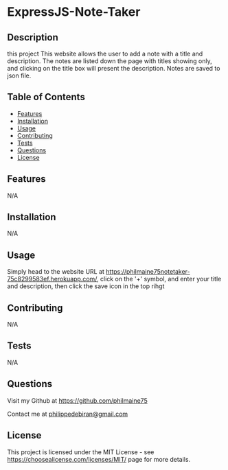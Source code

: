 # ExpressJS-Note-Taker
  
## Description
  
this project This website allows the user to add a note with a title and description. The notes are listed down the page with titles showing only, and clicking on the title box will present the description. Notes are saved to json file.
  
## Table of Contents
  - [Features](#features)
  - [Installation](#installation)
  - [Usage](#usage)
  - [Contributing](#contributing)
  - [Tests](#tests)
  - [Questions](#questions)
  - [License](#license)
  
## Features
  
N/A
  
## Installation
  
N/A
  
## Usage
  
Simply head to the website URL at https://philmaine75notetaker-75c8299583ef.herokuapp.com/, click on the '+' symbol, and enter your title and description, then click the save icon in the top rihgt
  
## Contributing
  
N/A
  
## Tests
  
N/A
  
## Questions
  
Visit my Github at https://github.com/philmaine75
  
Contact me at philippedebiran@gmail.com
      
## License
        
This project is licensed under the MIT License - see https://choosealicense.com/licenses/MIT/ page for more details.